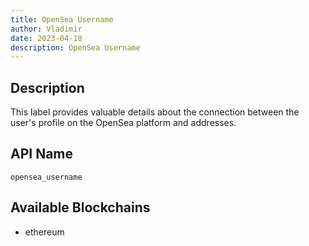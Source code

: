 ```yaml
---
title: OpenSea Username
author: Vladimir
date: 2023-04-18
description: OpenSea Username
---
```


## Description

This label provides valuable details about the connection between the user's profile on the OpenSea platform and addresses.

## API Name

`opensea_username`


## Available Blockchains

* ethereum